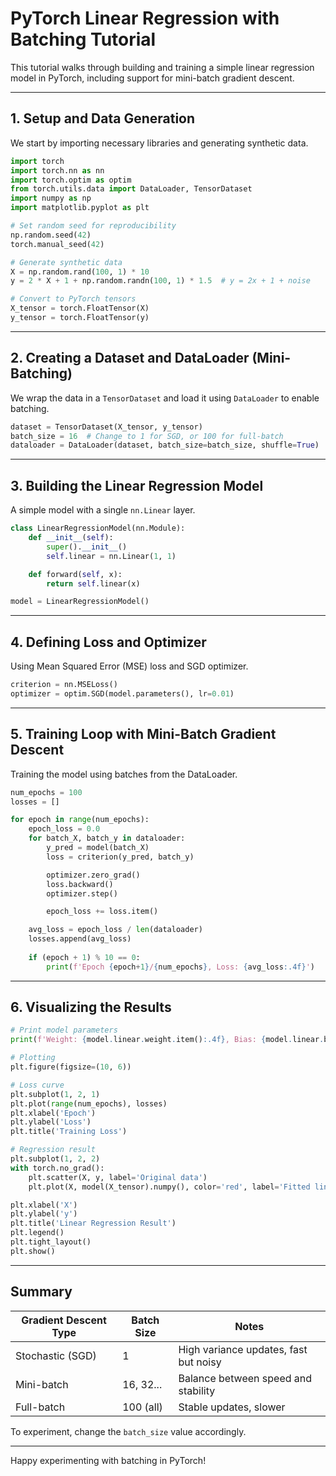 
# PyTorch Linear Regression with Batching Tutorial

This tutorial walks through building and training a simple linear regression model in PyTorch, including support for mini-batch gradient descent.

---

## 1. Setup and Data Generation

We start by importing necessary libraries and generating synthetic data.

```python
import torch
import torch.nn as nn
import torch.optim as optim
from torch.utils.data import DataLoader, TensorDataset
import numpy as np
import matplotlib.pyplot as plt

# Set random seed for reproducibility
np.random.seed(42)
torch.manual_seed(42)

# Generate synthetic data
X = np.random.rand(100, 1) * 10
y = 2 * X + 1 + np.random.randn(100, 1) * 1.5  # y = 2x + 1 + noise

# Convert to PyTorch tensors
X_tensor = torch.FloatTensor(X)
y_tensor = torch.FloatTensor(y)
```

---

## 2. Creating a Dataset and DataLoader (Mini-Batching)

We wrap the data in a `TensorDataset` and load it using `DataLoader` to enable batching.

```python
dataset = TensorDataset(X_tensor, y_tensor)
batch_size = 16  # Change to 1 for SGD, or 100 for full-batch
dataloader = DataLoader(dataset, batch_size=batch_size, shuffle=True)
```

---

## 3. Building the Linear Regression Model

A simple model with a single `nn.Linear` layer.

```python
class LinearRegressionModel(nn.Module):
    def __init__(self):
        super().__init__()
        self.linear = nn.Linear(1, 1)

    def forward(self, x):
        return self.linear(x)

model = LinearRegressionModel()
```

---

## 4. Defining Loss and Optimizer

Using Mean Squared Error (MSE) loss and SGD optimizer.

```python
criterion = nn.MSELoss()
optimizer = optim.SGD(model.parameters(), lr=0.01)
```

---

## 5. Training Loop with Mini-Batch Gradient Descent

Training the model using batches from the DataLoader.

```python
num_epochs = 100
losses = []

for epoch in range(num_epochs):
    epoch_loss = 0.0
    for batch_X, batch_y in dataloader:
        y_pred = model(batch_X)
        loss = criterion(y_pred, batch_y)

        optimizer.zero_grad()
        loss.backward()
        optimizer.step()

        epoch_loss += loss.item()

    avg_loss = epoch_loss / len(dataloader)
    losses.append(avg_loss)
    
    if (epoch + 1) % 10 == 0:
        print(f'Epoch {epoch+1}/{num_epochs}, Loss: {avg_loss:.4f}')
```

---

## 6. Visualizing the Results

```python
# Print model parameters
print(f'Weight: {model.linear.weight.item():.4f}, Bias: {model.linear.bias.item():.4f}')

# Plotting
plt.figure(figsize=(10, 6))

# Loss curve
plt.subplot(1, 2, 1)
plt.plot(range(num_epochs), losses)
plt.xlabel('Epoch')
plt.ylabel('Loss')
plt.title('Training Loss')

# Regression result
plt.subplot(1, 2, 2)
with torch.no_grad():
    plt.scatter(X, y, label='Original data')
    plt.plot(X, model(X_tensor).numpy(), color='red', label='Fitted line')

plt.xlabel('X')
plt.ylabel('y')
plt.title('Linear Regression Result')
plt.legend()
plt.tight_layout()
plt.show()
```

---

## Summary

| Gradient Descent Type | Batch Size | Notes |
|------------------------|------------|-------|
| Stochastic (SGD)       | 1          | High variance updates, fast but noisy |
| Mini-batch             | 16, 32...  | Balance between speed and stability |
| Full-batch             | 100 (all)  | Stable updates, slower |

To experiment, change the `batch_size` value accordingly.

---

Happy experimenting with batching in PyTorch!